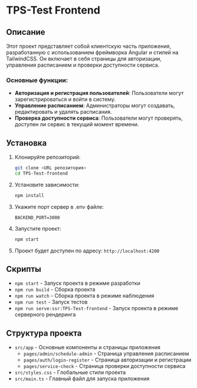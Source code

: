 # TPS-Test Frontend

## Описание

Этот проект представляет собой клиентскую часть приложения, разработанную с использованием фреймворка Angular и стилей на TailwindCSS. Он включает в себя страницы для авторизации, управления расписанием и проверки доступности сервиса.

### Основные функции:

- **Авторизация и регистрация пользователей**: Пользователи могут зарегистрироваться и войти в систему.
- **Управление расписанием**: Администраторы могут создавать, редактировать и удалять расписания.
- **Проверка доступности сервиса**: Пользователи могут проверять, доступен ли сервис в текущий момент времени.

## Установка

1. Клонируйте репозиторий:
    ```sh
    git clone <URL репозитория>
    cd TPS-Test-frontend
    ```

2. Установите зависимости:
    ```sh
    npm install
    ```
    
3. Укажите порт сервер в .env файле:
    ```env
    BACKEND_PORT=3000
    ```   

3. Запустите проект:
    ```sh
    npm start
    ```

4. Проект будет доступен по адресу: `http://localhost:4200`

## Скрипты

- `npm start` - Запуск проекта в режиме разработки
- `npm run build` - Сборка проекта
- `npm run watch` - Сборка проекта в режиме наблюдения
- `npm run test` - Запуск тестов
- `npm run serve:ssr:TPS-Test-frontend` - Запуск проекта в режиме серверного рендеринга

## Структура проекта

- `src/app` - Основные компоненты и страницы приложения
  - `pages/admin/schedule-admin` - Страница управления расписанием
  - `pages/auth/login-register` - Страница авторизации и регистрации
  - `pages/service-check` - Страница проверки доступности сервиса
- `src/styles.css` - Глобальные стили проекта
- `src/main.ts` - Главный файл для запуска приложения
